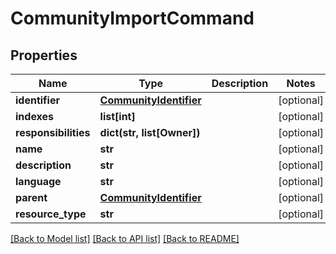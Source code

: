 # CommunityImportCommand

## Properties
Name | Type | Description | Notes
------------ | ------------- | ------------- | -------------
**identifier** | [**CommunityIdentifier**](CommunityIdentifier.md) |  | [optional] 
**indexes** | **list[int]** |  | [optional] 
**responsibilities** | **dict(str, list[Owner])** |  | [optional] 
**name** | **str** |  | [optional] 
**description** | **str** |  | [optional] 
**language** | **str** |  | [optional] 
**parent** | [**CommunityIdentifier**](CommunityIdentifier.md) |  | [optional] 
**resource_type** | **str** |  | [optional] 

[[Back to Model list]](../README.md#documentation-for-models) [[Back to API list]](../README.md#documentation-for-api-endpoints) [[Back to README]](../README.md)

